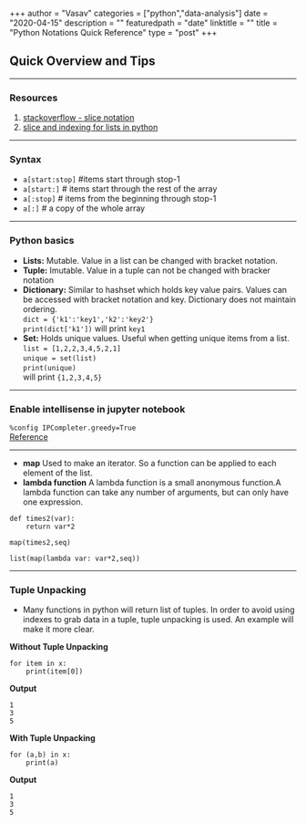 +++
author = "Vasav"
categories = ["python","data-analysis"]
date = "2020-04-15"
description = ""
featuredpath = "date"
linktitle = ""
title = "Python Notations Quick Reference"
type = "post"
+++

## Quick Overview and Tips
___
### Resources
1. [stackoverflow - slice notation](https://stackoverflow.com/questions/509211/understanding-slice-notation)
2. [slice and indexing for lists in python](https://railsware.com/blog/python-for-machine-learning-indexing-and-slicing-for-lists-tuples-strings-and-other-sequential-types/)
___
### Syntax

- ```a[start:stop]```  #items start through stop-1
- ```a[start:]```      # items start through the rest of the array
- ```a[:stop]```       # items from the beginning through stop-1
- ```a[:]```           # a copy of the whole array
___
### Python basics
- **Lists:** Mutable. Value in a list can be changed with bracket notation.
- **Tuple:** Imutable. Value in a tuple can not be changed with bracker notation
- **Dictionary:** Similar to hashset which holds key value pairs. Values can be accessed with bracket notation and key. Dictionary does not maintain ordering.\
```dict = {'k1':'key1','k2':'key2'}```\
```print(dict['k1'])``` will print ```key1```
- **Set:** Holds unique values. Useful when getting unique items from a list.\
```list = [1,2,2,3,4,5,2,1]```\
```unique = set(list)```\
```print(unique)```\
will print ```{1,2,3,4,5}```
___
### Enable intellisense in jupyter notebook
```%config IPCompleter.greedy=True```\
[Reference](https://winsmarts.com/enable-intellisense-in-jupyter-notebooks-45cf4c98b29b)

___
- **map** Used to make an iterator. So a function can be applied to each element of the list. 
- **lambda function** A lambda function is a small anonymous function.A lambda function can take any number of arguments, but can only have one expression.


```
def times2(var):
    return var*2

map(times2,seq)

list(map(lambda var: var*2,seq))
```

___

### Tuple Unpacking

- Many functions in python will return list of tuples. In order to avoid using indexes to grab data in a tuple, tuple unpacking is used. An example will make it more clear. 

**Without Tuple Unpacking**
```
for item in x:
    print(item[0])
```
**Output**
```
1
3
5
```
**With Tuple Unpacking**
```
for (a,b) in x:
    print(a)
```    
**Output**
```
1
3
5
```